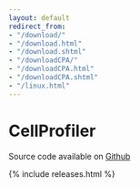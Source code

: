 ```yaml
---
layout: default
redirect_from:
- "/download/"
- "/download.html"
- "/download.shtml"
- "/downloadCPA/"
- "/downloadCPA.html"
- "/downloadCPA.shtml"
- "/linux.html"
---
```

CellProfiler
============

Source code available on [Github](https://github.com/CellProfiler/CellProfiler)

{% include releases.html %}
